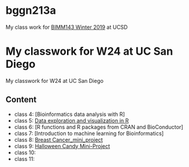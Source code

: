 # bggn213a
My class work for [BIMM143 Winter 2019](https://bioboot.github.io/bimm143_W19/) at UCSD

My classwork for W24 at UC San Diego
=======
My classwork for W24 at UC San Diego 

## Content

- class 4: [Bioinformatics data analysis with R]
- class 5: [Data exploration and visualization in R](https://github.com/askying34/bggn213a/blob/main/Class05/class05.md)
- class 6: [R functions and R packages from CRAN and BioConductor]
- class 7: [Introduction to machine learning for Bioinformatics]
- class 8: [Breast Cancer_mini_project](https://github.com/askying34/bggn213a/blob/main/Class08_mini_project/class08_mini_project.md)
- class 9: [Halloween Candy Mini-Project](https://github.com/askying34/bggn213a/blob/main/Class09_Halloween_mini_project/Class09_Halloween%20_mini_project.md)
- class 10:
- class 11:
 
